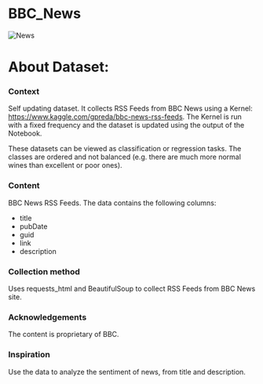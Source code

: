 # BBC_News

![News](https://www.thesun.co.uk/wp-content/uploads/2024/05/bbc-news-logo-171735604.jpg)

# About Dataset:
### Context
Self updating dataset. It collects RSS Feeds from BBC News using a Kernel: https://www.kaggle.com/gpreda/bbc-news-rss-feeds.
The Kernel is run with a fixed frequency and the dataset is updated using the output of the Notebook.

These datasets can be viewed as classification or regression tasks. The classes are ordered and not balanced (e.g. there are much more normal wines than excellent or poor ones).

### Content
BBC News RSS Feeds. The data contains the following columns:

- title
- pubDate
- guid
- link
- description

### Collection method
Uses requests_html and BeautifulSoup to collect RSS Feeds from BBC News site.

### Acknowledgements
The content is proprietary of BBC.

### Inspiration
Use the data to analyze the sentiment of news, from title and description.
